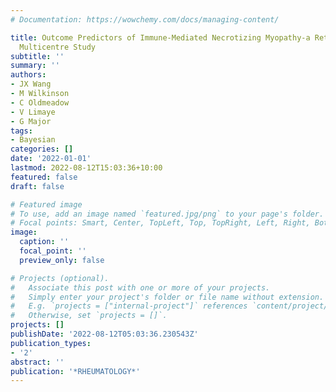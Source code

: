 ```yaml
---
# Documentation: https://wowchemy.com/docs/managing-content/

title: Outcome Predictors of Immune-Mediated Necrotizing Myopathy-a Retrospective,
  Multicentre Study
subtitle: ''
summary: ''
authors:
- JX Wang
- M Wilkinson
- C Oldmeadow
- V Limaye
- G Major
tags:
- Bayesian
categories: []
date: '2022-01-01'
lastmod: 2022-08-12T15:03:36+10:00
featured: false
draft: false

# Featured image
# To use, add an image named `featured.jpg/png` to your page's folder.
# Focal points: Smart, Center, TopLeft, Top, TopRight, Left, Right, BottomLeft, Bottom, BottomRight.
image:
  caption: ''
  focal_point: ''
  preview_only: false

# Projects (optional).
#   Associate this post with one or more of your projects.
#   Simply enter your project's folder or file name without extension.
#   E.g. `projects = ["internal-project"]` references `content/project/deep-learning/index.md`.
#   Otherwise, set `projects = []`.
projects: []
publishDate: '2022-08-12T05:03:36.230543Z'
publication_types:
- '2'
abstract: ''
publication: '*RHEUMATOLOGY*'
---
```

